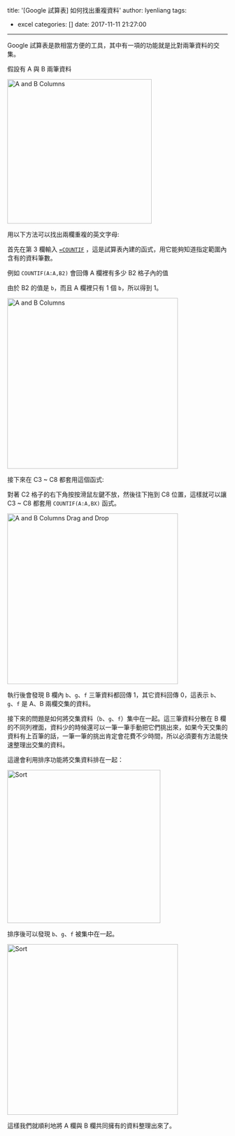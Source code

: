 title: '[Google 試算表] 如何找出重複資料'
author: lyenliang
tags:
  - excel
categories: []
date: 2017-11-11 21:27:00
---
Google 試算表是款相當方便的工具，其中有一項的功能就是比對兩筆資料的交集。

假設有 A 與 B 兩筆資料

<img src="/images/excel/A_B_columns.png" alt="A and B Columns" style="width: 330px; "/>

用以下方法可以找出兩欄重複的英文字母:

首先在第 3 欄輸入 [`=COUNTIF`](https://support.google.com/docs/answer/3093480?hl=zh-Hant)
，這是試算表內建的函式，用它能夠知道指定範圍內含有的資料筆數。

例如 `COUNTIF(A:A,B2)` 會回傳 A 欄裡有多少 B2 格子內的值

由於 B2 的值是 `b`，而且 A 欄裡只有 1 個 `b`，所以得到 1。

<img src="/images/excel/countif_values.png" alt="A and B Columns" style="width: 390px; "/>

接下來在 C3 ~ C8 都套用這個函式:

對著 C2 格子的右下角按按滑鼠左鍵不放，然後往下拖到 C8 位置，這樣就可以讓 C3 ~ C8 都套用 `COUNTIF(A:A,BX)` 函式。

<img src="/images/excel/drag_and_drop.gif" alt="A and B Columns Drag and Drop" style="width: 390px; " />

執行後會發現 B 欄內 `b`、`g`、`f` 三筆資料都回傳 1，其它資料回傳 0，這表示 `b`、`g`、`f` 是 A、B 兩欄交集的資料。

接下來的問題是如何將交集資料（`b`、`g`、`f`）集中在一起。這三筆資料分散在 B 欄的不同列裡面，資料少的時候還可以一筆一筆手動把它們挑出來，如果今天交集的資料有上百筆的話，一筆一筆的挑出肯定會花費不少時間，所以必須要有方法能快速整理出交集的資料。

這邊會利用排序功能將交集資料排在一起：

<img src="/images/excel/sort.png" alt="Sort" style="width: 350px; "/>

排序後可以發現 `b`、`g`、`f` 被集中在一起。

<img src="/images/excel/intersection.png" alt="Sort" style="width: 390px; "/>

這樣我們就順利地將 A 欄與 B 欄共同擁有的資料整理出來了。
